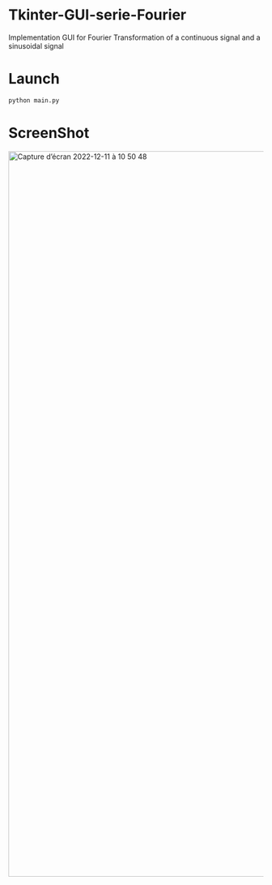 # Tkinter-GUI-serie-Fourier
Implementation GUI for Fourier Transformation of a continuous signal and a sinusoidal signal

# Launch

```bash
python main.py
```


# ScreenShot

<img width="1431" alt="Capture d’écran 2022-12-11 à 10 50 48" src="https://user-images.githubusercontent.com/54571337/206897111-28c3bdef-09f2-4d26-81a5-4d41573e236c.png">
